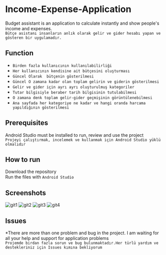 # Income-Expense-Application
 Budget assistant is an application to calculate instantly and show people's income and expenses.
 <br/>
 ``` Bütçe asistanı insanların anlık olarak gelir ve gider hesabı yapan ve gösteren bir uygulamadır. ```
## Function
* ```Birden fazla kullanıcının kullanılabilirliği```
* ```Her kullanıcının kendisine ait bütçesini oluşturması```
* ```Güncel Olarak  bütçenin gösterilmesi```
* ```Güncel O zamana kadar olan toplam gelirin ve giderin gösterilmesi```
* ```Gelir ve gider için ayrı ayrı oluşturulmuş kategoriler```
* ```Tutar bilgisiyle beraber tarih bilgisinin tutulabilmesi```
* ```O zamana denk toplam gelir-gider geçmişinin görüntülenebilmesi```
* ```Ana sayfada her kategoriye ne kadar ve hangi oranda harcama yapıldığının gösterilmesi```
## Prerequisites
Android Studio must be installed to run, review and use the project
<br/>
```Projeyi çalıştırmak, incelemek ve kullanmak için Android Studio yüklü olmalıdır```
## How to run
Download the repository
<br/>
Run the files with `Android Studio`
## Screenshots
![git1](https://user-images.githubusercontent.com/47951588/76143950-97ff4b80-608c-11ea-9c7e-5dda765cca4b.jpg)
![git2](https://user-images.githubusercontent.com/47951588/76144436-6b99fe00-6091-11ea-82a5-46686a61aa17.jpg)
![git3](https://user-images.githubusercontent.com/47951588/76145060-0812cf00-6097-11ea-8d90-bf2fc4add428.jpg)
![git4](https://user-images.githubusercontent.com/47951588/76143975-bfeeaf00-608c-11ea-9f43-039b0a076241.jpg)
## Issues
*There are more than one problem and bug in the project. I am waiting for all your help and support for application problems
<br/>
```Projemde birdan fazla sorun ve bug bulunmaktadır.Her türlü yardım ve destekleriniz için Issues kımına bekliyorum```

